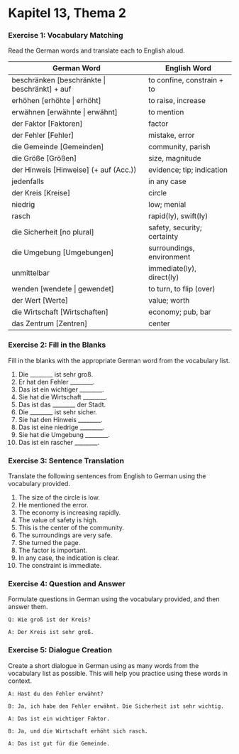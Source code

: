 # Kapitel 13, Thema 2

### Exercise 1: Vocabulary Matching

Read the German words and translate each to English aloud.

| German Word                                    | English Word                |
| ---------------------------------------------- | --------------------------- |
| beschränken \[beschränkte \| beschränkt] + auf | to confine, constrain + to  |
| erhöhen \[erhöhte \| erhöht]                   | to raise, increase          |
| erwähnen \[erwähnte \| erwähnt]                | to mention                  |
| der Faktor \[Faktoren]                         | factor                      |
| der Fehler \[Fehler]                           | mistake, error              |
| die Gemeinde \[Gemeinden]                      | community, parish           |
| die Größe \[Größen]                            | size, magnitude             |
| der Hinweis \[Hinweise] (+ auf (Acc.))         | evidence; tip; indication   |
| jedenfalls                                     | in any case                 |
| der Kreis \[Kreise]                            | circle                      |
| niedrig                                        | low; menial                 |
| rasch                                          | rapid(ly), swift(ly)        |
| die Sicherheit \[no plural]                    | safety, security; certainty |
| die Umgebung \[Umgebungen]                     | surroundings, environment   |
| unmittelbar                                    | immediate(ly), direct(ly)   |
| wenden \[wendete \| gewendet]                  | to turn, to flip (over)     |
| der Wert \[Werte]                              | value; worth                |
| die Wirtschaft \[Wirtschaften]                 | economy; pub, bar           |
| das Zentrum \[Zentren]                         | center                      |

### Exercise 2: Fill in the Blanks

Fill in the blanks with the appropriate German word from the vocabulary list.

1. Die \_\_\_\_\_\_\_\_ ist sehr groß.
2. Er hat den Fehler \_\_\_\_\_\_\_\_.
3. Das ist ein wichtiger \_\_\_\_\_\_\_\_.
4. Sie hat die Wirtschaft \_\_\_\_\_\_\_\_.
5. Das ist das \_\_\_\_\_\_\_\_ der Stadt.
6. Die \_\_\_\_\_\_\_\_ ist sehr sicher.
7. Sie hat den Hinweis \_\_\_\_\_\_\_\_.
8. Das ist eine niedrige \_\_\_\_\_\_\_\_.
9. Sie hat die Umgebung \_\_\_\_\_\_\_\_.
10. Das ist ein rascher \_\_\_\_\_\_\_\_.

### Exercise 3: Sentence Translation

Translate the following sentences from English to German using the vocabulary provided.

1. The size of the circle is low.
2. He mentioned the error.
3. The economy is increasing rapidly.
4. The value of safety is high.
5. This is the center of the community.
6. The surroundings are very safe.
7. She turned the page.
8. The factor is important.
9. In any case, the indication is clear.
10. The constraint is immediate.

### Exercise 4: Question and Answer

Formulate questions in German using the vocabulary provided, and then answer them.

`Q: Wie groß ist der Kreis?`&#x20;

`A: Der Kreis ist sehr groß.`

### Exercise 5: Dialogue Creation

Create a short dialogue in German using as many words from the vocabulary list as possible. This will help you practice using these words in context.

`A: Hast du den Fehler erwähnt?`&#x20;

`B: Ja, ich habe den Fehler erwähnt. Die Sicherheit ist sehr wichtig.`&#x20;

`A: Das ist ein wichtiger Faktor.`&#x20;

`B: Ja, und die Wirtschaft erhöht sich rasch.`

`A: Das ist gut für die Gemeinde.`
